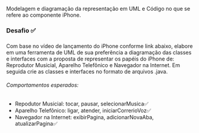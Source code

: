 Modelagem e diagramação da representação em UML e Código no que se refere ao componente iPhone.
### Desafio ✅<h3>
Com base no vídeo de lançamento do iPhone conforme link abaixo, elabore em uma ferramenta de UML de sua preferência a diagramação das classes e interfaces com a proposta de representar os papéis do iPhone de: Reprodutor Musicial, Aparelho Telefônico e Navegador na Internet. Em seguida crie as classes e interfaces no formato de arquivos .java.

###### Comportamentos esperados:
* Repodutor Musicial: tocar, pausar, selecionarMusica✅
* Aparelho Telefônico: ligar, atender, iniciarCorrerioVoz✅
* Navegador na Internet: exibirPagina, adicionarNovaAba, atualizarPagina✅
